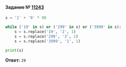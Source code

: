 #### Задание № [11243](https://inf-ege.sdamgia.ru/problem?id=11243)

```python
s = '1' + '9' * 98

while ('19' in s) or ('299' in s) or ('3999' in s):
    s = s.replace('19', '2', 1)
    s = s.replace('299', '3', 1)
    s = s.replace('3999', '1', 1)
    
print(s)
```
**Ответ:** ``29``

